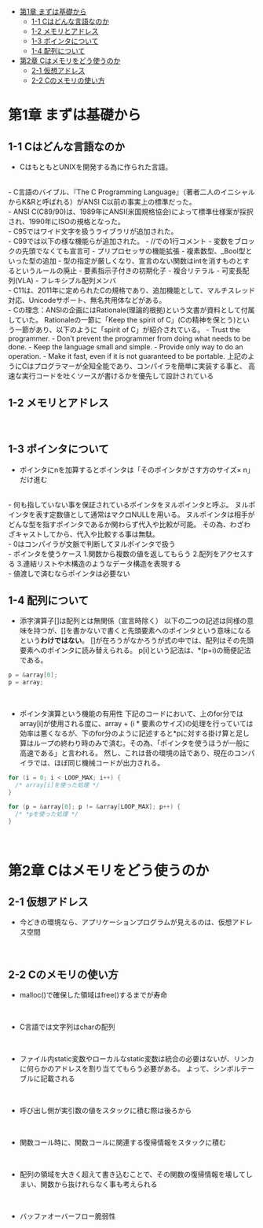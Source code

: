 - [第1章 まずは基礎から](#第1章-まずは基礎から)
  - [1-1 Cはどんな言語なのか](#1-1-cはどんな言語なのか)
  - [1-2 メモリとアドレス](#1-2-メモリとアドレス)
  - [1-3 ポインタについて](#1-3-ポインタについて)
  - [1-4 配列について](#1-4-配列について)
- [第2章 Cはメモリをどう使うのか](#第2章-cはメモリをどう使うのか)
  - [2-1 仮想アドレス](#2-1-仮想アドレス)
  - [2-2 Cのメモリの使い方](#2-2-cのメモリの使い方)
# 第1章 まずは基礎から

## 1-1 Cはどんな言語なのか

- CはもともとUNIXを開発する為に作られた言語。 
<br>
- C言語のバイブル、『The C Programming Language』（著者二人のイニシャルからK&Rと呼ばれる）がANSI C以前の事実上の標準だった。
<br>
- ANSI C(C89/90)は、1989年にANSI(米国規格協会)によって標準仕様案が採択され、1990年にISOの規格となった。
<br>
- C95ではワイド文字を扱うライブラリが追加された。
<br>
- C99では以下の様な機能らが追加された。
    - //での1行コメント
    - 変数をブロックの先頭でなくても宣言可
    - プリプロセッサの機能拡張
    - 複素数型、_Bool型といった型の追加
    - 型の指定が厳しくなり、宣言のない関数はintを消すものとするというルールの廃止
    - 要素指示子付きの初期化子
    - 複合リテラル
    - 可変長配列(VLA)
    - フレキシブル配列メンバ
<br>
- C11は、2011年に定められたCの規格であり、追加機能として、マルチスレッド対応、Unicodeサポート、無名共用体などがある。
<br>
- Cの理念：ANSIの企画にはRationale(理論的根拠)という文書が資料として付属していた。
  Rationaleの一節に「Keep the spirit of C」(Cの精神を保とう)という一節があり、以下のように「spirit of C」が紹介されている。
    - Trust the programmer.
    - Don't prevent the programmer from doing what needs to be done.
    - Keep the language small and simple.
    - Provide only way to do an operation.
    - Make it fast, even if it is not guaranteed to be portable.
  上記のようにCはプログラマーが全知全能であり、コンパイラを簡単に実装する事と、
  高速な実行コードを吐くソースが書けるかを優先して設計されている
<br>

## 1-2 メモリとアドレス
<br>

## 1-3 ポインタについて

- ポインタにnを加算するとポインタは「そのポインタがさす方のサイズ× n」だけ進む
<br>
- 何も指していない事を保証されているポインタをヌルポインタと呼ぶ。
  ヌルポインタを表す定数値として通常はマクロNULLを用いる。
  ヌルポインタは相手がどんな型を指すポインタであるか関わらず代入や比較が可能。
  その為、わざわざキャストしてから、代入や比較する事は無駄。　
<br>
- 0はコンパイラが文脈で判断してヌルポインタで扱う
<br>
- ポインタを使うケース
  1.関数から複数の値を返してもらう
  2.配列をアクセスする
  3.連結リストや木構造のようなデータ構造を表現する
<br>
- 値渡しで済むならポインタは必要ない
<br>

## 1-4 配列について

- 添字演算子[]は配列とは無関係（宣言時除く）
  以下の二つの記述は同様の意味を持つが、[]を書かないで書くと先頭要素へのポインタという意味になるという**わけではない**。
  []が在ろうがなかろうが式の中では、配列はその先頭要素へのポインタに読み替えられる。
  p[i]という記法は、*(p+i)の簡便記法である。
```c
p = &array[0];
p = array;
```
<br>

- ポインタ演算という機能の有用性
  下記のコードにおいて、上のfor分ではarray[i]が使用される度に、array + (i * 要素のサイズ)の処理を行っていては効率は悪くなるが、下のfor分のように記述すると*pに対する掛け算と足し算はループの終わり時のみで済む。その為、「ポインタを使うほうが一般に高速である」と言われる。
  然し、これは昔の環境の話であり、現在のコンパイラでは、ほぼ同じ機械コードが出力される。
```c
for (i = 0; i < LOOP_MAX; i++) {
  /* array[i]を使った処理 */
}

for (p = &array[0]; p != &array[LOOP_MAX]; p++) {
  /* *pを使った処理 */
}
```
<br>

# 第2章 Cはメモリをどう使うのか
## 2-1 仮想アドレス

- 今どきの環境なら、アプリケーションプログラムが見えるのは、仮想アドレス空間
<br>

## 2-2 Cのメモリの使い方

- malloc()で確保した領域はfree()するまでが寿命
<br>

- C言語では文字列はcharの配列
<br>

- ファイル内static変数やローカルなstatic変数は統合の必要はないが、リンカに何らかのアドレスを割り当ててもらう必要がある。
よって、シンボルテーブルに記載される
<br>

- 呼び出し側が実引数の値をスタックに積む際は後ろから
<br>

- 関数コール時に、関数コールに関連する復帰情報をスタックに積む
<br>

- 配列の領域を大きく超えて書き込むことで、その関数の復帰情報を壊してしまい、関数から抜けれらなく事も考えられる
<br>

- バッファオーバーフロー脆弱性
<br>


